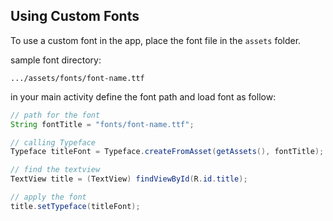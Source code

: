 ## Using Custom Fonts
To use a custom font in the app, place the font file in the `assets` folder.

sample font directory:
```
.../assets/fonts/font-name.ttf
```

in your main activity define the font path and load font as follow:
```java
// path for the font
String fontTitle = "fonts/font-name.ttf";

// calling Typeface
Typeface titleFont = Typeface.createFromAsset(getAssets(), fontTitle);

// find the textview
TextView title = (TextView) findViewById(R.id.title);

// apply the font
title.setTypeface(titleFont);
```